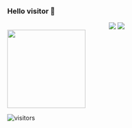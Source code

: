 ### Hello visitor 👋



<div align="center">
  <img align="top" src="https://github-readme-stats.vercel.app/api/wakatime?username=MariuszUrban" />  
  <img align="top" src="https://github-readme-stats.vercel.app/api/top-langs/?username=MariuszUrban&layout=compact)](https://github.com/MariuszUrban/github-readme-stats" />  
</div>


<img align="center" height="180em" src="https://github-readme-stats.vercel.app/api?username=MariuszUrban&show_icons=true&hide_border=true&&count_private=true&include_all_commits=true" />



![visitors](https://visitor-badge.glitch.me/badge?page_id=page.id)

